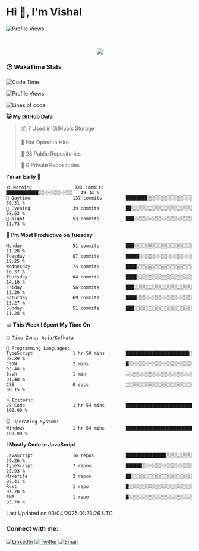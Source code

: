 # Hi 👋, I'm Vishal

  
 <!--<img src="https://komarev.com/ghpvc/?username=swarajbachu&label=Profile%20Views&color=0e75b6&style=flat" align='right' alt="swarajbachu" />-->
![Profile Views](http://img.shields.io/badge/Profile%20Views-117-blue)


<br/>


<p align="center">
  <a href="https://github.com/iVishalCode/readme-typing-svg"><img src="https://readme-typing-svg.herokuapp.com?lines=Computer+Science+Student;Full+Stack+Web+Developer;Freelancer;WEB3%20%20Enthusiastic;Always%20learning%20new%20things&center=true&width=380&height=45"></a>
</p>


### 🕒 WakaTime Stats
<!--START_SECTION:waka-->
![Code Time](http://img.shields.io/badge/Code%20Time-36%20hrs%2022%20mins-blue)

![Profile Views](http://img.shields.io/badge/Profile%20Views-0-blue)

![Lines of code](https://img.shields.io/badge/From%20Hello%20World%20I%27ve%20Written-2.9%20million%20lines%20of%20code-blue)

**🐱 My GitHub Data** 

> 📦 ? Used in GitHub's Storage 
 > 
> 🚫 Not Opted to Hire
 > 
> 📜 28 Public Repositories 
 > 
> 🔑 0 Private Repositories 
 > 
**I'm an Early 🐤** 

```text
🌞 Morning                223 commits         ████████████░░░░░░░░░░░░░   49.34 % 
🌆 Daytime                137 commits         ████████░░░░░░░░░░░░░░░░░   30.31 % 
🌃 Evening                39 commits          ██░░░░░░░░░░░░░░░░░░░░░░░   08.63 % 
🌙 Night                  53 commits          ███░░░░░░░░░░░░░░░░░░░░░░   11.73 % 
```
📅 **I'm Most Productive on Tuesday** 

```text
Monday                   51 commits          ███░░░░░░░░░░░░░░░░░░░░░░   11.28 % 
Tuesday                  87 commits          █████░░░░░░░░░░░░░░░░░░░░   19.25 % 
Wednesday                74 commits          ████░░░░░░░░░░░░░░░░░░░░░   16.37 % 
Thursday                 64 commits          ████░░░░░░░░░░░░░░░░░░░░░   14.16 % 
Friday                   56 commits          ███░░░░░░░░░░░░░░░░░░░░░░   12.39 % 
Saturday                 69 commits          ████░░░░░░░░░░░░░░░░░░░░░   15.27 % 
Sunday                   51 commits          ███░░░░░░░░░░░░░░░░░░░░░░   11.28 % 
```


📊 **This Week I Spent My Time On** 

```text
🕑︎ Time Zone: Asia/Kolkata

💬 Programming Languages: 
TypeScript               1 hr 50 mins        ████████████████████████░   95.89 % 
JSON                     2 mins              █░░░░░░░░░░░░░░░░░░░░░░░░   02.48 % 
Bash                     1 min               ░░░░░░░░░░░░░░░░░░░░░░░░░   01.48 % 
CSS                      0 secs              ░░░░░░░░░░░░░░░░░░░░░░░░░   00.15 % 

🔥 Editors: 
VS Code                  1 hr 54 mins        █████████████████████████   100.00 % 

💻 Operating System: 
Windows                  1 hr 54 mins        █████████████████████████   100.00 % 
```

**I Mostly Code in JavaScript** 

```text
JavaScript               16 repos            ███████████████░░░░░░░░░░   59.26 % 
TypeScript               7 repos             ██████░░░░░░░░░░░░░░░░░░░   25.93 % 
Makefile                 2 repos             ██░░░░░░░░░░░░░░░░░░░░░░░   07.41 % 
Rust                     1 repo              █░░░░░░░░░░░░░░░░░░░░░░░░   03.70 % 
PHP                      1 repo              █░░░░░░░░░░░░░░░░░░░░░░░░   03.70 % 
```




 Last Updated on 03/04/2025 01:23:26 UTC
<!--END_SECTION:waka-->


### Connect with me:

[![LinkedIn](https://img.shields.io/badge/LinkedIn-0A66C2?style=for-the-badge&logo=linkedin&logoColor=white)](https://linkedin.com/in/vishal-kumar-779054260)
[![Twitter](https://img.shields.io/badge/Twitter-1DA1F2?style=for-the-badge&logo=twitter&logoColor=white)](https://twitter.com/iVishalCode)
[![Email](https://img.shields.io/badge/Email-D14836?style=for-the-badge&logo=gmail&logoColor=white)](mailto:ilearnvk@gmail.com)
